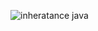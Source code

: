 ![inheratance java](https://user-images.githubusercontent.com/114667272/193249056-55f5ecf5-7ea2-4ec2-ad48-cb376e727720.jpeg)
